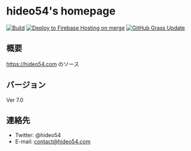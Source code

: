 # hideo54's homepage

[![Build](https://github.com/hideo54/homepage/actions/workflows/main.yml/badge.svg)](https://github.com/hideo54/homepage/actions/workflows/main.yml)
[![Deploy to Firebase Hosting on merge](https://github.com/hideo54/homepage/actions/workflows/firebase-hosting-merge.yml/badge.svg)](https://github.com/hideo54/homepage/actions/workflows/firebase-hosting-merge.yml)
[![GitHub Grass Update](https://github.com/hideo54/homepage/actions/workflows/update-grass.yml/badge.svg)](https://github.com/hideo54/homepage/actions/workflows/update-grass.yml)

## 概要

https://hideo54.com のソース

## バージョン

Ver 7.0

## 連絡先

* Twitter: @hideo54
* E-mail: contact@hideo54.com
